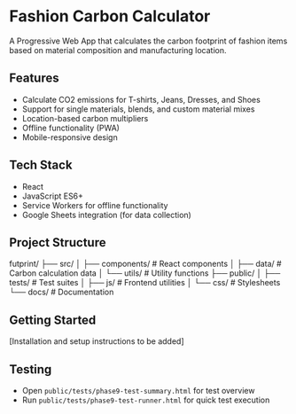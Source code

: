 # Fashion Carbon Calculator

A Progressive Web App that calculates the carbon footprint of fashion items based on material composition and manufacturing location.

## Features
- Calculate CO2 emissions for T-shirts, Jeans, Dresses, and Shoes
- Support for single materials, blends, and custom material mixes
- Location-based carbon multipliers
- Offline functionality (PWA)
- Mobile-responsive design

## Tech Stack
- React
- JavaScript ES6+
- Service Workers for offline functionality
- Google Sheets integration (for data collection)

## Project Structure
futprint/
├── src/
│   ├── components/    # React components
│   ├── data/         # Carbon calculation data
│   └── utils/        # Utility functions
├── public/
│   ├── tests/        # Test suites
│   ├── js/          # Frontend utilities
│   └── css/         # Stylesheets
└── docs/            # Documentation

## Getting Started
[Installation and setup instructions to be added]

## Testing
- Open `public/tests/phase9-test-summary.html` for test overview
- Run `public/tests/phase9-test-runner.html` for quick test execution